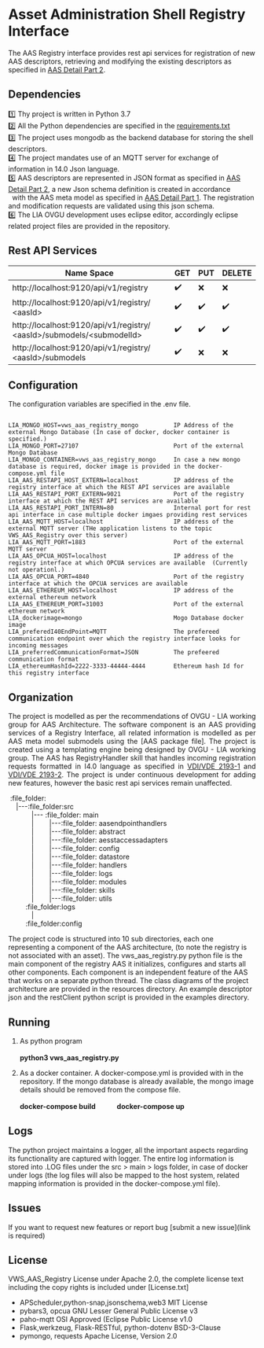 
# Asset Administration Shell Registry Interface 

The AAS Registry interface provides rest api services for registration of new AAS descriptors, retrieving and modifying the existing descriptors as specified in [AAS Detail Part 2](https://www.plattform-i40.de/PI40/Redaktion/DE/Downloads/Publikation/Details_of_the_Asset_Administration_Shell_Part_2_V1.html).

## Dependencies

:one: Thy project is written in Python 3.7 <br />
:two: All the Python dependencies are specified in the [requirements.txt]() <br />
:three: The project uses mongodb as the backend database for storing the shell descriptors. <br />
:four: The project mandates use of an MQTT server for exchange of information in 14.0 Json language. <br />
:five: AAS descriptors are represented in JSON format as specified in [AAS Detail Part 2](https://www.plattform-i40.de/PI40/Redaktion/DE/Downloads/Publikation/Details_of_the_Asset_Administration_Shell_Part_2_V1.html), a new Json schema definition is created in accordance  &nbsp; &nbsp; &nbsp; &nbsp; &nbsp; &nbsp; &nbsp; with  the AAS meta  model as specified in [AAS Detail Part 1](https://www.plattform-i40.de/PI40/Redaktion/DE/Downloads/Publikation/Details_of_the_Asset_Administration_Shell_Part1_V3.html). The registration and modification requests are validated using this json schema.<br />
:six: The LIA OVGU development uses eclipse editor, accordingly eclipse related project files are provided in the repository.


## Rest API Services

|                         Name Space                                                  |        GET         |        PUT         |       DELETE       |
|------------------------------------------------------------------------------------ | ------------------ | ------------------ | ------------------ |
|http://localhost:9120/api/v1/registry                                                | :heavy_check_mark: |       :x:          |      :x:           |  
|http://localhost:9120/api/v1/registry/ &lt;aasId&gt;                                 | :heavy_check_mark: | :heavy_check_mark: | :heavy_check_mark: |              
|http://localhost:9120/api/v1/registry/ &lt;aasId&gt;/submodels/&lt;submodelId&gt;    | :heavy_check_mark: | :heavy_check_mark: | :heavy_check_mark: |              
|http://localhost:9120/api/v1/registry/ &lt;aasId&gt;/submodels                       | :heavy_check_mark: |       :x:          |      :x:           |                



## Configuration
The configuration variables are specified in the .env file. 
<pre><code>
LIA_MONGO_HOST=vws_aas_registry_mongo          IP Address of the external Mongo Database (In case of docker, docker container is specified.)
LIA_MONGO_PORT=27107                           Port of the external Mongo Database
LIA_MONGO_CONTAINER=vws_aas_registry_mongo     In case a new mongo database is required, docker image is provided in the docker-compose.yml file
LIA_AAS_RESTAPI_HOST_EXTERN=localhost          IP address of the registry interface at which the REST API services are available
LIA_AAS_RESTAPI_PORT_EXTERN=9021               Port of the registry interface at which the REST API services are available  
LIA_AAS_RESTAPI_PORT_INTERN=80                 Internal port for rest api interface in case multiple docker imgaes providing rest services
LIA_AAS_MQTT_HOST=localhost                    IP address of the external MQTT server (THe application listens to the topic VWS_AAS_Registry over this server) 
LIA_AAS_MQTT_PORT=1883                         Port of the external MQTT server 
LIA_AAS_OPCUA_HOST=localhost                   IP address of the registry interface at which OPCUA services are available  (Currently not operationl.)
LIA_AAS_OPCUA_PORT=4840                        Port of the registry interface at which the OPCUA services are available 
LIA_AAS_ETHEREUM_HOST=localhost                IP address of the external ethereum network  
LIA_AAS_ETHEREUM_PORT=31003                    Port of the external ethereum network 
LIA_dockerimage=mongo                          Mogo Database docker image
LIA_preferedI40EndPoint=MQTT                   The prefereed communication endpoint over which the registry interface looks for incoming messages
LIA_preferredCommunicationFormat=JSON          The prefeered communication format 
LIA_ethereumHashId=2222-3333-44444-4444        Ethereum hash Id for this registry interface 
</code></pre>

## Organization 
<p align="justify">
The project is modelled as per the recommendations of OVGU - LIA working group for AAS Architecture. The software component is an AAS providing services of a
Registry Interface, all related information is modelled as per AAS meta model submodels using the [AAS package file]. The project is created
using a templating engine being designed by OVGU - LIA working group. The AAS has RegistryHandler skill that handles incoming registration requests formatted in I4.0 language as specified in <a href="https://www.vdi.de/richtlinien/details/vdivde-2193-blatt-1-sprache-fuer-i40-komponenten-struktur-von-nachrichten">VDI/VDE 2193-1</a> and <a href="https://www.vdi.de/richtlinien/details/vdivde-2193-blatt-2-sprache-fuer-i40-komponenten-interaktionsprotokoll-fuer-ausschreibungsverfahren">VDI/VDE 2193-2</a>. 
The project is under continuous development for adding new features, however the basic rest api services remain unaffected. 
<p>
&nbsp;:file_folder:<br />
&nbsp; &nbsp; |---:file_folder:src<br />
&nbsp; &nbsp; &nbsp; &nbsp; &nbsp; &nbsp; |--- :file_folder: main<br />
&nbsp; &nbsp; &nbsp; &nbsp; &nbsp; &nbsp; | &nbsp; &nbsp; &nbsp; &nbsp;|---:file_folder: aasendpointhandlers<br />
&nbsp; &nbsp; &nbsp; &nbsp; &nbsp; &nbsp; | &nbsp; &nbsp; &nbsp; &nbsp;|---:file_folder: abstract<br />
&nbsp; &nbsp; &nbsp; &nbsp; &nbsp; &nbsp; | &nbsp; &nbsp; &nbsp; &nbsp;|---:file_folder: aesstaccessadapters<br />
&nbsp; &nbsp; &nbsp; &nbsp; &nbsp; &nbsp; | &nbsp; &nbsp; &nbsp; &nbsp;|---:file_folder: config<br />
&nbsp; &nbsp; &nbsp; &nbsp; &nbsp; &nbsp; | &nbsp; &nbsp; &nbsp; &nbsp;|---:file_folder: datastore<br />
&nbsp; &nbsp; &nbsp; &nbsp; &nbsp; &nbsp; | &nbsp; &nbsp; &nbsp; &nbsp;|---:file_folder: handlers<br />
&nbsp; &nbsp; &nbsp; &nbsp; &nbsp; &nbsp; | &nbsp; &nbsp; &nbsp; &nbsp;|---:file_folder: logs<br />
&nbsp; &nbsp; &nbsp; &nbsp; &nbsp; &nbsp; | &nbsp; &nbsp; &nbsp; &nbsp;|---:file_folder: modules<br />
&nbsp; &nbsp; &nbsp; &nbsp; &nbsp; &nbsp; | &nbsp; &nbsp; &nbsp; &nbsp;|---:file_folder: skills<br />
&nbsp; &nbsp; &nbsp; &nbsp; &nbsp; &nbsp; | &nbsp; &nbsp; &nbsp; &nbsp;|---:file_folder: utils<br />
&nbsp; &nbsp; &nbsp; &nbsp; &nbsp;:file_folder:logs<br />
&nbsp; &nbsp; &nbsp; &nbsp; &nbsp; &nbsp; |<br />
&nbsp; &nbsp; &nbsp; &nbsp; &nbsp;:file_folder:config<br />
</p>
<p align="justified">
The project code is structured into 10 sub directories, each one representing a component of the AAS architecture, (to note the registry is not associated with an asset). The vws_aas_registry.py python file is the main component of the registry AAS it initializes, configures and starts all other components. Each component is an independent feature of the AAS that works on a separate python thread. The class diagrams of the project architecture are provided in the resources directory. An example descriptor json and the restClient python script is provided in the examples directory.
</p>

## Running 
1) As python program  <br/><br/>
<strong>python3 vws_aas_registry.py</strong>

2) As a docker container. A docker-compose.yml is provided with in the repository. If the mongo database is already available, the mongo image details should be removed from the compose file. <br/><br/>
<strong>docker-compose build</strong> &nbsp; &nbsp; &nbsp; &nbsp; &nbsp; <strong>docker-compose up</strong>

## Logs
The python project maintains a logger, all the important aspects regarding its functionality  are captured with logger. The entire log information is stored into .LOG files under the src &gt; main &gt; logs folder, in case of docker under logs (the log files will also be mapped to the host system, related mapping information is provided in the docker-compose.yml file).

## Issues
If you want to request new features or report bug [submit a new issue](link is required)

## License

VWS_AAS_Registry License under Apache 2.0, the complete license text including the copy rights is included under [License.txt]

* APScheduler,python-snap,jsonschema,web3 MIT License <br />
* pybars3, opcua GNU Lesser General Public License v3 <br />
* paho-mqtt  OSI Approved (Eclipse Public License v1.0 <br />
* Flask,werkzeug, Flask-RESTful, python-dotenv BSD-3-Clause <br />
* pymongo, requests Apache License, Version 2.0 <br />
